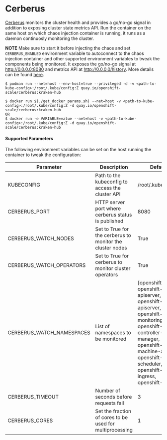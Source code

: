 # Cerberus

[Cerberus](https://github.com/cloud-bulldozer/cerberus) monitors the cluster health and provides a go/no-go signal in addition to exposing cluster state metrics API. Run the container on the same host on which chaos injection container is running, it runs as a daemon continuosly monitoring the cluster.

**NOTE** Make sure to start it before injecting the chaos and set `CERBERUS_ENABLED` environment variable to autoconnect to the chaos injection container and other supported environment variables to tweak the components being monitored. It exposes the go/no-go signal at http://0.0.0.0:8080 and metrics API at http://0.0.0.0/history. More details can be found [here](https://github.com/cloud-bulldozer/cerberus#how-does-cerberus-report-cluster-health).

```
$ podman run --net=host --env-host=true --privileged -d -v <path-to-kube-config>:/root/.kube/config:Z quay.io/openshift-scale/cerberus:kraken-hub
```

```
$ docker run $(./get_docker_params.sh) --net=host -v <path-to-kube-config>:/root/.kube/config:Z -d quay.io/openshift-scale/cerberus:kraken-hub
OR 
$ docker run -e VARIABLE=value --net=host -v <path-to-kube-config>:/root/.kube/config:Z -d quay.io/openshift-scale/cerberus:kraken-hub
```

#### Supported Parameters

The following environment variables can be set on the host running the container to tweak the configuration:

Parameter               | Description                                                           | Default
----------------------- | -----------------------------------------------------------------     | ------------------------------------ |
KUBECONFIG              | Path to the kubeconfig to access the cluster API                      | /root/.kube/config                   |
CERBERUS_PORT           | HTTP server port where cerberus status is published                   | 8080                                 |
CERBERUS_WATCH_NODES    | Set to True for the cerberus to monitor the cluster nodes             | True                                 |
CERBERUS_WATCH_OPERATORS | Set to True for cerberus to monitor cluster operators                | True                                 |
CERBERUS_WATCH_NAMESPACES |  List of namespaces to be monitored                                 | [openshift-etcd, openshift-apiserver, openshift-kube-apiserver, openshift-monitoring, openshift-kube-controller-manager, openshift-machine-api, openshift-kube-scheduler, openshift-ingress, openshift-sdn] |
CERBERUS_TIMEOUT        | Number of seconds before requests fail                                | 3                                    |
CERBERUS_CORES          | Set the fraction of cores to be used for multiprocessing              | 1                                    |
